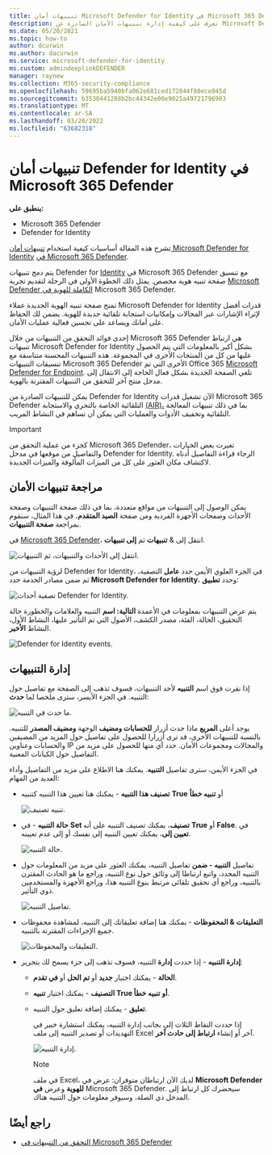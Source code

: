 ```yaml
---
title: تنبيهات أمان Microsoft Defender for Identity في Microsoft 365 Defender
description: تعرف على كيفية إدارة تنبيهات الأمان الصادرة عن Microsoft Defender for Identity ومراجعتها في Microsoft 365 Defender
ms.date: 05/20/2021
ms.topic: how-to
author: dcurwin
ms.author: dacurwin
ms.service: microsoft-defender-for-identity
ms.custom: admindeeplinkDEFENDER
manager: raynew
ms.collection: M365-security-compliance
ms.openlocfilehash: 59695ba5940bfa062e681ced172844f80ece045d
ms.sourcegitcommit: b3530441288b2bc44342e00e9025a49721796903
ms.translationtype: MT
ms.contentlocale: ar-SA
ms.lasthandoff: 03/20/2022
ms.locfileid: "63682318"
---
```

# <a name="defender-for-identity-security-alerts-in-microsoft-365-defender"></a>تنبيهات أمان Defender for Identity في Microsoft 365 Defender

**ينطبق على:**

- Microsoft 365 Defender
- Defender for Identity

تشرح هذه المقالة أساسيات كيفية استخدام [تنبيهات أمان Microsoft Defender for Identity](/defender-for-identity) [في Microsoft 365 Defender](/microsoft-365/security/defender/overview-security-center).

يتم دمج تنبيهات Defender for <a href="https://go.microsoft.com/fwlink/p/?linkid=2077139" target="_blank">Identity</a> في Microsoft 365 Defender مع تنسيق صفحة تنبيه هوية مخصص. يمثل ذلك الخطوة الأولى في الرحلة لتقديم تجربة [Microsoft Defender الكاملة للهوية في](/defender-for-identity/defender-for-identity-in-microsoft-365-defender) Microsoft 365 Defender.

تمنح صفحة تنبيه الهوية الجديدة عملاء Microsoft Defender for Identity قدرات أفضل لإثراء الإشارات عبر المجالات وإمكانيات استجابة تلقائية جديدة للهوية. يضمن لك الحفاظ على أمانك ويساعد على تحسين فعالية عمليات الأمان.

إحدى فوائد التحقق من التنبيهات من خلال Microsoft 365 Defender هي [](/microsoft-365/security/defender/microsoft-365-defender) ارتباط تنبيهات Microsoft Defender for Identity بشكل أكبر بالمعلومات التي يتم الحصول عليها من كل من المنتجات الأخرى في المجموعة. هذه التنبيهات المحسنة متناسقة مع تنسيقات التنبيهات Microsoft 365 Defender الأخرى التي تم Office 365 [Microsoft Defender for Endpoint](/microsoft-365/security/defender-endpoint).[](/microsoft-365/security/office-365-security) تلغي الصفحة الجديدة بشكل فعال الحاجة إلى الانتقال إلى مدخل منتج آخر للتحقق من التنبيهات المقترنة بالهوية.

يمكن للتنبيهات الصادرة من Defender for Identity الآن تشغيل قدرات Microsoft 365 Defender التلقائية الخاصة بالتحري والاستجابة [(AIR)،](/microsoft-365/security/defender/m365d-autoir) بما في ذلك تنبيهات المعالجة التلقائية وتخفيف الأدوات والعمليات التي يمكن أن تساهم في النشاط المريب.

> [!IMPORTANT]
> كجزء من عملية التحقق من Microsoft 365 Defender، تغيرت بعض الخيارات والتفاصيل من موقعها في مدخل Defender for Identity. الرجاء قراءة التفاصيل أدناه لاكتشاف مكان العثور على كل من الميزات المألوفة والميزات الجديدة.

## <a name="review-security-alerts"></a>مراجعة تنبيهات الأمان

يمكن الوصول إلى التنبيهات من مواقع متعددة، بما في ذلك  صفحة التنبيهات وصفحة  الأحداث وصفحات الأجهزة الفردية ومن صفحة **الصيد المتقدم.** في هذا المثال، سنقوم بمراجعة **صفحة التنبيهات**.

في <a href="https://go.microsoft.com/fwlink/p/?linkid=2077139" target="_blank">Microsoft 365 Defender</a>، انتقل إلى & **تنبيهات** ثم **إلى تنبيهات**.

![انتقل إلى الأحداث والتنبيهات، ثم التنبيهات.](../../media/defender-identity/incidents-alerts.png)

لرؤية التنبيهات من Defender for Identity، في الجزء العلوي الأيمن حدد **عامل** التصفية، ثم ضمن مصادر  الخدمة حدد **Microsoft Defender for Identity**، وحدد **تطبيق**:

![تصفية أحداث Defender for Identity.](../../media/defender-identity/filter-defender-for-identity.png)

يتم عرض التنبيهات بمعلومات في الأعمدة **التالية: اسم** التنبيه والعلامات والخطورة حالة التحقيق، الحالة، الفئة، مصدر الكشف، الأصول التي تم التأثير عليها، النشاط الأول، النشاط **الأخير**. 

![Defender for Identity events.](../../media/defender-identity/filtered-alerts.png)

## <a name="manage-alerts"></a>إدارة التنبيهات

إذا نقرت فوق اسم **التنبيه** لأحد التنبيهات، فسوف تذهب إلى الصفحة مع تفاصيل حول التنبيه. في الجزء الأيسر، سترى ملخصا لما **حدث**:

![ما حدث في التنبيه.](../../media/defender-identity/what-happened.png)

يوجد أعلى **المربع** ماذا حدث أزرار **للحسابات ومضيف** الوجهة  **ومضيف المصدر** للتنبيه. بالنسبة للتنبيهات الأخرى، قد ترى أزرارا للحصول على تفاصيل حول المزيد من المضيفين والحسابات وعناوين IP والمجالات ومجموعات الأمان. حدد أي منها للحصول على مزيد من التفاصيل حول الكيانات المعنية.

في الجزء الأيمن، سترى تفاصيل **التنبيه**. يمكنك هنا الاطلاع على مزيد من التفاصيل وأداء العديد من المهام:

- **تصنيف هذا التنبيه** - يمكنك هنا تعيين هذا التنبيه كتنبيه **True** أو **تنبيه خطأ**

    ![تنبيه تصنيف.](../../media/defender-identity/classify-alert.png)

- **حالة التنبيه** - في **Set تصنيف**، يمكنك تصنيف التنبيه على أنه **True** أو **False**. في **تعيين إلى**، يمكنك تعيين التنبيه إلى نفسك أو إلى عدم تعيينه.

    ![حالة التنبيه.](../../media/defender-identity/alert-state.png)

- تفاصيل **التنبيه - ضمن** تفاصيل التنبيه، يمكنك العثور على مزيد من المعلومات حول التنبيه المحدد، واتبع ارتباطا إلى وثائق حول نوع التنبيه، وراجع ما هو الحادث المقترن بالتنبيه، وراجع أي تحقيق تلقائي مرتبط بنوع التنبيه هذا، وراجع الأجهزة والمستخدمين ذوي التأثير.

    ![تفاصيل التنبيه.](../../media/defender-identity/alert-details.png)

- **التعليقات & المحفوظات** - يمكنك هنا إضافة تعليقاتك إلى التنبيه، لمشاهدة محفوظات جميع الإجراءات المقترنة بالتنبيه.

    ![التعليقات والمحفوظات.](../../media/defender-identity/comments-history.png)

- **إدارة التنبيه** - إذا حددت **إدارة** التنبيه، فسوف تذهب إلى جزء يسمح لك بتحرير:
  - **الحالة** - يمكنك اختيار **جديد** أو **تم الحل** أو **في تقدم**.
  - **التصنيف** - يمكنك اختيار **تنبيه True أو** **تنبيه خطأ**.
  - **تعليق** - يمكنك إضافة تعليق حول التنبيه.

    إذا حددت النقاط الثلاث إلى بجانب إدارة التنبيه، يمكنك استشارة خبير في التهديدات أو تصدير التنبيه إلى ملف  Excel آخر أو إنشاء **ارتباط إلى حادث آخر**.

    ![إدارة التنبيه.](../../media/defender-identity/manage-alert.png)

    > [!NOTE]
    > في ملف Excel، لديك الآن ارتباطان متوفران: عرض في **Microsoft Defender للهوية** وعرض **في** Microsoft 365 Defender. سيحضرك كل ارتباط إلى المدخل ذي الصلة، وسيوفر معلومات حول التنبيه هناك.

## <a name="see-also"></a>راجع أيضًا

- [التحقق من التنبيهات في Microsoft 365 Defender](../defender/investigate-alerts.md)
